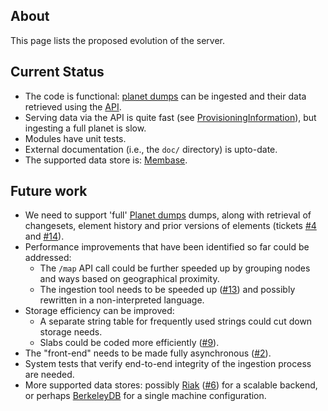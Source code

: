 ## About

This page lists the proposed evolution of the server.

## Current Status

* The code is functional: [planet dumps][osmplanet] can be ingested and their data retrieved using the [API][osmapi].
* Serving data via the API is quite fast (see [ProvisioningInformation][]), but ingesting a full planet is slow.
* Modules have unit tests.
* External documentation (i.e., the `doc/` directory) is upto-date.
* The supported data store is: [Membase][].

## Future work

* We need to support 'full' [Planet dumps][fullosmplanet] dumps, along with
  retrieval of changesets, element history and prior versions of elements (tickets [#4][issue4] and [#14][issue14]).
* Performance improvements that have been identified so far could be addressed:
    * The `/map` API call could be further speeded up by grouping nodes and ways based on geographical proximity.
    * The ingestion tool needs to be speeded up ([#13][issue13]) and possibly rewritten in a non-interpreted language.
* Storage efficiency can be improved:
    * A separate string table for frequently used strings could cut down storage needs.
    * Slabs could be coded more efficiently ([#9][issue9]).
* The "front-end" needs to be made fully asynchronous ([#2][issue2]).
* System tests that verify end-to-end integrity of the ingestion process are needed.
* More supported data stores: possibly [Riak][] ([#6][issue6]) for a scalable backend, or perhaps [BerkeleyDB][] for a single machine configuration.

<!-- References -->

  [BerkeleyDB]: http://www.oracle.com/technetwork/database/berkeleydb/overview/index.html "Berkeley DB"
  [fullosmplanet]: http://wiki.openstreetmap.org/wiki/Planet.osm/full "Full OSM Planet"
  [issue2]: https://github.com/MapQuest/mapquest-osm-server/issues/2
  [issue4]: https://github.com/MapQuest/mapquest-osm-server/issues/4
  [issue6]: https://github.com/MapQuest/mapquest-osm-server/issues/6
  [issue9]: https://github.com/MapQuest/mapquest-osm-server/issues/9
  [issue13]: https://github.com/MapQuest/mapquest-osm-server/issues/13
  [issue14]: https://github.com/MapQuest/mapquest-osm-server/issues/14
  [membase]: http://www.membase.org/ "Membase"
  [osmapi]: http://wiki.openstreetmap.org/wiki/API_v0.6 "OSM v0.6 API"
  [osmplanet]: http://wiki.openstreetmap.org/wiki/Planet.osm "OSM Planet"
  [ProvisioningInformation]: ProvisioningInformation.md
  [riak]: http://www.basho.com/ "Riak"
  [wiki]: https://github.com/MapQuest/mapquest-osm-server/wiki "Wiki"
